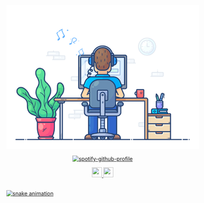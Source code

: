 <div align="center" width="50">
<img src="https://github.com/nathanwerlich/nathanwerlich/blob/main/img/dev-working_rounded.gif?raw=true" href="https://github.com/nathanwerlich" alt="CoDiNg RocKs"  width="550"/><br>


[![spotify-github-profile](https://spotify-github-profile.kittinanx.com/api/view?uid=12156352994&cover_image=true&theme=novatorem&bar_color=53b14f&bar_color_cover=false)](https://spotify-github-profile.kittinanx.com/api/view?uid=12156352994&redirect=true) <br>
    
</div>

<div align='center'>
<a href='https://www.linkedin.com/in/nathan-werlich-0b6154175/' target="_blank">
    <img width="26" height="26" src="https://img.icons8.com/metro/26/000000/linkedin.png"/>
</a> 
<a href='https://www.instagram.com/nathan.werlich/' target="_blank">
    <img width="26" height="26" src="https://img.icons8.com/ios-glyphs/344/instagram-new.png"/>
</div> <br>

![snake animation](https://github.com/nathanwerlich/nathanwerlich/blob/output/github-contribution-grid-snake2.svg)
